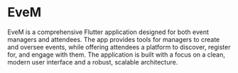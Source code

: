 # EveM

EveM is a comprehensive Flutter application designed for both event managers and attendees. The app provides tools for managers to create and oversee events, while offering attendees a platform to discover, register for, and engage with them. The application is built with a focus on a clean, modern user interface and a robust, scalable architecture.
